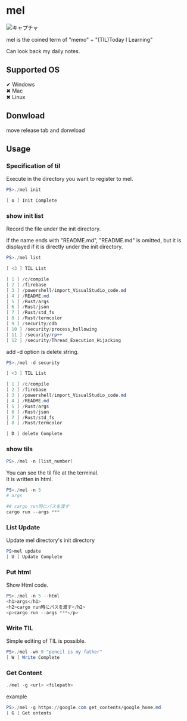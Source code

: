 # mel
![キャプチャ](https://user-images.githubusercontent.com/43775946/57007055-ba306d80-6c20-11e9-8b88-bb8a75a204f3.PNG)


mel is the coined term of "memo" + "(TIL)Today I Learning"

Can look back my daily notes.

## Supported OS
✔ Windows  
✖ Mac  
✖ Linux  

## Donwload
move release tab and donwload

## Usage

### Specification of til
Execute in the directory you want to register to mel.

```powershell
PS>./mel init

[ o ] Init Complete
```

### show init list
Record the file under the init directory.

If the name ends with "README.md", "README.md" is omitted, but it is displayed if it is directly under the init directory.

```powershell
PS>./mel list

[ <3 ] TIL List

[ 1 ] /c/compile
[ 2 ] /firebase
[ 3 ] /powershell/import_VisualStudio_code.md
[ 4 ] /README.md
[ 5 ] /Rust/args
[ 6 ] /Rust/json
[ 7 ] /Rust/std_fs
[ 8 ] /Rust/termcolor
[ 9 ] /security/cdb
[ 10 ] /security/process_hollowing
[ 11 ] /security/rp++
[ 12 ] /security/Thread_Execution_Hijacking
```

add -d option is delete string.

```powershell
PS>./mel -d security

[ <3 ] TIL List

[ 1 ] /c/compile
[ 2 ] /firebase
[ 3 ] /powershell/import_VisualStudio_code.md
[ 4 ] /README.md
[ 5 ] /Rust/args
[ 6 ] /Rust/json
[ 7 ] /Rust/std_fs
[ 8 ] /Rust/termcolor

[ D ] delete Complete
```

### show tils  

```powershell
PS>./mel -n [list_number]
```

You can see the til file at the terminal.  
It is written in html.

```powershell
PS>./mel -n 5
# args

## cargo run時にパスを渡す
cargo run --args ***
```

### List Update
Update mel directory's init directory

```powershell
PS>mel update
[ U ] Update Complete
```

### Put html
Show Html code.
```powershell
PS>./mel -n 5 --html
<h1>args</h1>
<h2>cargo run時にパスを渡す</h2>
<p>cargo run --args ***</p>
```

### Write TIL
Simple editing of TIL is possible.
```powershell
PS>./mel -wn 9 "pencil is my father"
[ W ] Write Complete
```

### Get Content

```powershell
./mel -g <url> <filepath>
```

example

```powershell
PS>./mel -g https://google.com get_contents/google_home.md
[ G ] Get ontents
```